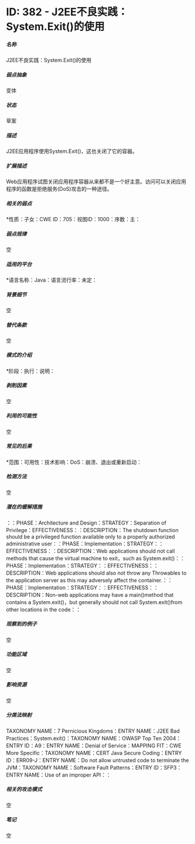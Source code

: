 # ID: 382 - J2EE不良实践：System.Exit()的使用
<h5>名称</h5>J2EE不良实践：System.Exit()的使用
<h5>弱点抽象</h5>变体
<h5>状态</h5>草案
<h5>描述</h5>J2EE应用程序使用System.Exit()，这也关闭了它的容器。
<h5>扩展描述</h5>Web应用程序试图关闭应用程序容器从来都不是一个好主意。访问可以关闭应用程序的函数是拒绝服务(DoS)攻击的一种途径。
<h5>相关的弱点</h5>*性质：子女：CWE ID：705：视图ID：1000：序数：主：
<h5>弱点规律</h5>空
<h5>适用的平台</h5>*语言名称：Java：语言流行率：未定：
<h5>背景细节</h5>空
<h5>替代条款</h5>空
<h5>模式的介绍</h5>*阶段：执行：说明：
<h5>剥削因素</h5>空
<h5>利用的可能性</h5>空
<h5>常见的后果</h5>*范围：可用性：技术影响：DoS：崩溃、退出或重新启动：
<h5>检测方法</h5>空
<h5>潜在的缓解措施</h5>：：PHASE：Architecture and Design：STRATEGY：Separation of Privilege：EFFECTIVENESS：：DESCRIPTION：The shutdown function should be a privileged function available only to a properly authorized administrative user：：PHASE：Implementation：STRATEGY：：EFFECTIVENESS：：DESCRIPTION：Web applications should not call methods that cause the virtual machine to exit，such as System.exit()：：PHASE：Implementation：STRATEGY：：EFFECTIVENESS：：DESCRIPTION：Web applications should also not throw any Throwables to the application server as this may adversely affect the container.：：PHASE：Implementation：STRATEGY：：EFFECTIVENESS：：DESCRIPTION：Non-web applications may have a main()method that contains a System.exit()，but generally should not call System.exit()from other locations in the code：：
<h5>观察到的例子</h5>空
<h5>功能区域</h5>空
<h5>影响资源</h5>空
<h5>分类法映射</h5>TAXONOMY NAME：7 Pernicious Kingdoms：ENTRY NAME：J2EE Bad Practices：System.exit()：TAXONOMY NAME：OWASP Top Ten 2004：ENTRY ID：A9：ENTRY NAME：Denial of Service：MAPPING FIT：CWE More Specific：TAXONOMY NAME：CERT Java Secure Coding：ENTRY ID：ERR09-J：ENTRY NAME：Do not allow untrusted code to terminate the JVM：TAXONOMY NAME：Software Fault Patterns：ENTRY ID：SFP3：ENTRY NAME：Use of an improper API：：
<h5>相关的攻击模式</h5>空
<h5>笔记</h5>空

